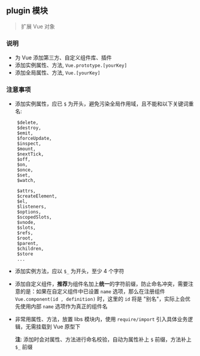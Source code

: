 ## plugin 模块
> 扩展 Vue 对象

### 说明
- 为 Vue 添加第三方、自定义组件库、插件
- 添加实例属性、方法, `Vue.prototype.[yourKey]`
- 添加全局属性、方法,  `Vue.[yourKey]`

### 注意事项
- 添加实例属性，应已 `$` 为开头，避免污染全局作用域，且不能和以下关键词重名:
```$xslt
    $delete, 
    $destroy, 
    $emit, 
    $forceUpdate, 
    $inspect, 
    $mount,
    $nextTick,
    $off,
    $on,
    $once,
    $set,
    $watch,
    
    $attrs,
    $createElement,
    $el,
    $listeners,
    $options,
    $scopedSlots,
    $vnode,
    $slots,
    $refs,
    $root,
    $parent,
    $children,
    $store
    ...
``` 
- 添加实例方法，应以 `$_` 为开头，至少 4 个字符
- 添加自定义组件，**推荐**为组件名加上**统一**的字符前缀，防止命名冲突，需要注意的是：如果在自定义组件中已设置 `name` 选项，那么在注册组件 `Vue.component(id
, definition)` 时，这里的 `id` 将是 "别名"，实际上会优先使用内部 `name` 选项作为真正的组件名
- 非常用属性、方法，放置 libs 模块内，使用 `require/import` 引入具体业务逻辑，无需挂载到 Vue 原型下

  **注**: 添加时会对属性、方法进行命名校验，自动为属性补上 `$` 前缀，方法补上 `$_` 前缀
